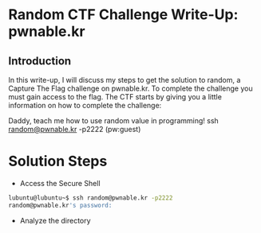 # Random CTF Challenge Write-Up: pwnable.kr

## Introduction
In this write-up, I will discuss my steps to get the solution to random, a Capture The Flag challenge on pwnable.kr. To complete the challenge you must gain access to the flag. The CTF starts by giving you a little information on how to complete the challenge:

Daddy, teach me how to use random value in programming!
ssh random@pwnable.kr -p2222 (pw:guest)

# Solution Steps
+ Access the Secure Shell
```bash
lubuntu@lubuntu~$ ssh random@pwnable.kr -p2222
random@pwnable.kr's password:
```
+ Analyze the directory
